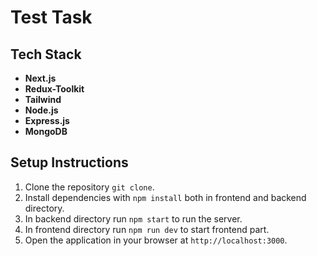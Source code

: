 # Test Task

## Tech Stack

- **Next.js**
- **Redux-Toolkit**
- **Tailwind**
- **Node.js**
- **Express.js**
- **MongoDB**

## Setup Instructions
1. Clone the repository `git clone`.
2. Install dependencies with `npm install` both in frontend and backend directory.
3. In backend directory run `npm start` to run the server.
4. In frontend directory run `npm run dev` to start frontend part. 
6. Open the application in your browser at `http://localhost:3000`.
